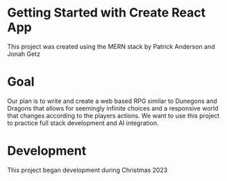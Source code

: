 # Getting Started with Create React App

This project was created using the MERN stack by Patrick Anderson and Jonah Getz

# Goal

Our plan is to write and create a web based RPG similar to Dunegons and Dragons that allows for seemingly infinite choices and a responsive world that changes according to the players actions. We want to use this project to practice full stack development and AI integration. 

# Development

This project began development during Christmas 2023
